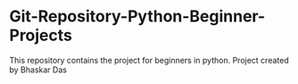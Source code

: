 # Git-Repository-Python-Beginner-Projects
This repository contains the project for beginners in python. Project created by Bhaskar Das
